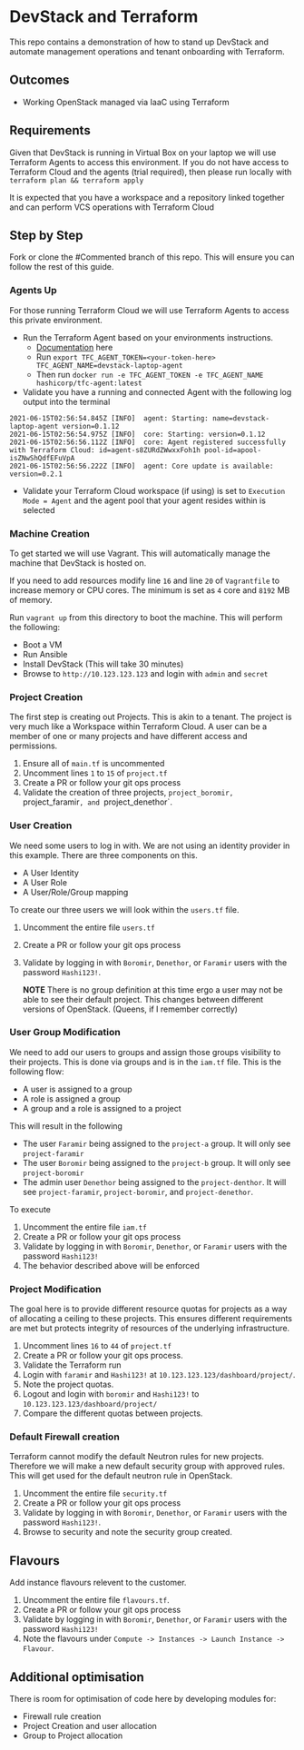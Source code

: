 # DevStack and Terraform

This repo contains a demonstration of how to stand up DevStack and automate management operations and tenant onboarding with Terraform.

## Outcomes

- Working OpenStack managed via IaaC using Terraform

## Requirements

Given that DevStack is running in Virtual Box on your laptop we will use Terraform Agents to access this environment. If you do not have access to Terraform Cloud and the agents (trial required), then please run locally with `terraform plan && terraform apply`

It is expected that you have a workspace and a repository linked together and can perform VCS operations with Terraform Cloud
## Step by Step

Fork or clone the #Commented branch of this repo. This will ensure you can follow the rest of this guide.

### Agents Up

For those running Terraform Cloud we will use Terraform Agents to access this private environment.

- Run the Terraform Agent based on your environments instructions.
  - [Documentation](https://www.terraform.io/docs/cloud/agents/index.html) here
  - Run `export TFC_AGENT_TOKEN=<your-token-here> TFC_AGENT_NAME=devstack-laptop-agent`
  - Then run `docker run -e TFC_AGENT_TOKEN -e TFC_AGENT_NAME hashicorp/tfc-agent:latest`
- Validate you have a running and connected Agent with the following log output into the terminal
  
```
2021-06-15T02:56:54.845Z [INFO]  agent: Starting: name=devstack-laptop-agent version=0.1.12
2021-06-15T02:56:54.975Z [INFO]  core: Starting: version=0.1.12
2021-06-15T02:56:56.112Z [INFO]  core: Agent registered successfully with Terraform Cloud: id=agent-s8ZURdZWwxxFoh1h pool-id=apool-isZNwShQdfEFuVpA
2021-06-15T02:56:56.222Z [INFO]  agent: Core update is available: version=0.2.1
```

- Validate your Terraform Cloud workspace (if using) is set to `Execution Mode = Agent` and the agent pool that your agent resides within is selected

### Machine Creation

To get started we will use Vagrant. This will automatically manage the machine that DevStack is hosted on.

If you need to add resources modify line `16` and line `20` of `Vagrantfile` to increase memory or CPU cores. The minimum is set as `4` core and `8192` MB of memory.

Run `vagrant up` from this directory to boot the machine. This will perform the following:

- Boot a VM
- Run Ansible
- Install DevStack (This will take 30 minutes)
- Browse to `http://10.123.123.123` and login with `admin` and `secret`

### Project Creation

The first step is creating out Projects. This is akin to a tenant. The project is very much like a Workspace within Terraform Cloud. A user can be a member of one or many projects and have different access and permissions.

1. Ensure all of `main.tf` is uncommented
2. Uncomment lines `1` to `15` of `project.tf`
3. Create a PR or follow your git ops process
4. Validate the creation of three projects, `project_boromir, `project_faramir`, and `project_denethor`.

### User Creation

We need some users to log in with. We are not using an identity provider in this example. There are three components on this.

- A User Identity
- A User Role
- A User/Role/Group mapping

To create our three users we will look within the `users.tf` file.

1. Uncomment the entire file `users.tf`
2. Create a PR or follow your git ops process
3. Validate by logging in with `Boromir`, `Denethor`, or `Faramir` users with the password `Hashi123!`.
   
   **NOTE** There is no group definition at this time ergo a user may not be able to see their default project. This changes between different versions of OpenStack. (Queens, if I remember correctly)

### User Group Modification

We need to add our users to groups and assign those groups visibility to their projects. This is done via groups and is in the `iam.tf` file. This is the following flow:

- A user is assigned to a group
- A role is assigned a group
- A group and a role is assigned to a project

This will result in the following

- The user `Faramir` being assigned to the `project-a` group. It will only see `project-faramir`
- The user `Boromir` being assigned to the `project-b` group. It will only see `project-boromir`
- The admin user `Denethor` being assigned to the `project-denthor`. It will see `project-faramir`, `project-boromir`, and `project-denethor`.

To execute

1. Uncomment the entire file `iam.tf`
2. Create a PR or follow your git ops process
3. Validate by logging in with `Boromir`, `Denethor`, or `Faramir` users with the password `Hashi123!`
4. The behavior described above will be enforced


### Project Modification

The goal here is to provide different resource quotas for projects as a way of allocating a ceiling to these projects. This ensures different requirements are met but protects integrity of resources of the underlying infrastructure.

1. Uncomment lines `16` to `44` of `project.tf`
2. Create a PR or follow your git ops process.
3. Validate the Terraform run
4. Login with `faramir` and `Hashi123!` at `10.123.123.123/dashboard/project/`.
5. Note the project quotas.
6. Logout and login with `boromir` and `Hashi123!` to `10.123.123.123/dashboard/project/`
7. Compare the different quotas between projects.

### Default Firewall creation

Terraform cannot modify the default Neutron rules for new projects. Therefore we will make a new default security group with approved rules. This will get used for the default neutron rule in OpenStack.

1. Uncomment the entire file `security.tf`
2. Create a PR or follow your git ops process
3. Validate by logging in with `Boromir`, `Denethor`, or `Faramir` users with the password `Hashi123!`.
4. Browse to security and note the security group created.

## Flavours

Add instance flavours relevent to the customer.

1. Uncomment the entire file `flavours.tf`.
2. Create a PR or follow your git ops process
3. Validate by logging in with `Boromir`, `Denethor`, or `Faramir` users with the password `Hashi123!`
4. Note the flavours under `Compute -> Instances -> Launch Instance -> Flavour`.


## Additional optimisation

There is room for optimisation of code here by developing modules for:

- Firewall rule creation
- Project Creation and user allocation
- Group to Project allocation
